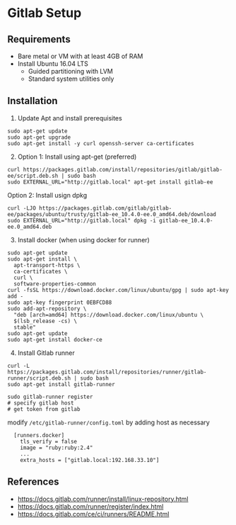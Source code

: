 # Gitlab Setup

## Requirements

- Bare metal or VM with at least 4GB of RAM
- Install Ubuntu 16.04 LTS
  - Guided partitioning with LVM
  - Standard system utilities only

## Installation

1. Update Apt and install prerequisites

```
sudo apt-get update
sudo apt-get upgrade
sudo apt-get install -y curl openssh-server ca-certificates
```

2. Option 1: Install using apt-get (preferred)

```
curl https://packages.gitlab.com/install/repositories/gitlab/gitlab-ee/script.deb.sh | sudo bash
sudo EXTERNAL_URL="http://gitlab.local" apt-get install gitlab-ee
```

   Option 2: Install usign dpkg

```
curl -LJO https://packages.gitlab.com/gitlab/gitlab-ee/packages/ubuntu/trusty/gitlab-ee_10.4.0-ee.0_amd64.deb/download
sudo EXTERNAL_URL="http://gitlab.local" dpkg -i gitlab-ee_10.4.0-ee.0_amd64.deb
```

3. Install docker (when using docker for runner)

```
sudo apt-get update
sudo apt-get install \
  apt-transport-https \
  ca-certificates \
  curl \
  software-properties-common
curl -fsSL https://download.docker.com/linux/ubuntu/gpg | sudo apt-key add -
sudo apt-key fingerprint 0EBFCD88
sudo add-apt-repository \
  "deb [arch=amd64] https://download.docker.com/linux/ubuntu \
  $(lsb_release -cs) \
  stable"
sudo apt-get update
sudo apt-get install docker-ce
```

4. Install Gitlab runner

```
curl -L https://packages.gitlab.com/install/repositories/runner/gitlab-runner/script.deb.sh | sudo bash
sudo apt-get install gitlab-runner

sudo gitlab-runner register
# specify gitlab host
# get token from gitlab
```

modify `/etc/gitlab-runner/config.toml` by adding host as necessary
```
  [runners.docker]
    tls_verify = false
    image = "ruby:ruby:2.4"
    ...
    extra_hosts = ["gitlab.local:192.168.33.10"]
```

## References

- https://docs.gitlab.com/runner/install/linux-repository.html
- https://docs.gitlab.com/runner/register/index.html
- https://docs.gitlab.com/ce/ci/runners/README.html

